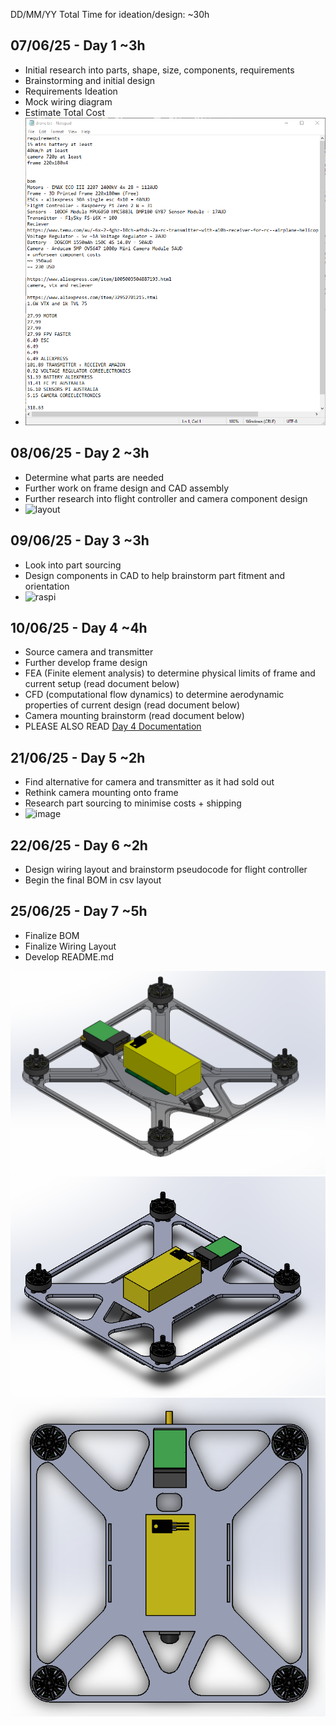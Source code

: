 DD/MM/YY Total Time for ideation/design: ~30h
## 07/06/25 - Day 1 ~3h
 - Initial research into parts, shape, size, components, requirements
 - Brainstorming and initial design
 - Requirements Ideation
 - Mock wiring diagram
 - Estimate Total Cost
 - ![](https://raw.githubusercontent.com/bowie-dev/drone/refs/heads/main/img/brainstorm1.png)

## 08/06/25 - Day 2 ~3h
 - Determine what parts are needed
 - Further work on frame design and CAD assembly
 - Further research into flight controller and camera component design
 - ![layout](https://github.com/user-attachments/assets/9b991ee3-25b3-4b57-9453-5cdd98c892fb)


## 09/06/25 - Day 3 ~3h
 - Look into part sourcing
 - Design components in CAD to help brainstorm part fitment and orientation
 - ![raspi](https://github.com/user-attachments/assets/74b47ad9-b769-4c41-9d57-c82ef967327c)

## 10/06/25 - Day 4 ~4h
 - Source camera and transmitter
 - Further develop frame design
 - FEA (Finite element analysis) to determine physical limits of frame and current setup (read document below)
 - CFD (computational flow dynamics) to determine aerodynamic properties of current design (read document below)
 - Camera mounting brainstorm (read document below)
 - PLEASE ALSO READ [Day 4 Documentation](https://github.com/bowie-dev/drone/blob/main/journal-10-06.md)

## 21/06/25 - Day 5 ~2h
 - Find alternative for camera and transmitter as it had sold out
 - Rethink camera mounting onto frame
 - Research part sourcing to minimise costs + shipping
 - ![image](https://github.com/user-attachments/assets/963febcb-25fd-4077-8c57-9b20b35e0a21)

## 22/06/25 - Day 6 ~2h
 - Design wiring layout and brainstorm pseudocode for flight controller
 - Begin the final BOM in csv layout

## 25/06/25 - Day 7 ~5h
 - Finalize BOM
 - Finalize Wiring Layout
 - Develop README.md

![](https://raw.githubusercontent.com/bowie-dev/drone/refs/heads/main/img/mock.png)
![](https://raw.githubusercontent.com/bowie-dev/drone/refs/heads/main/img/img1.png)
![](https://raw.githubusercontent.com/bowie-dev/drone/refs/heads/main/img/img2.png)
